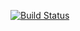 [![Build Status](https://travis-ci.org/helios-games/gf.svg?branch=master)](https://travis-ci.org/helios-games/gf)